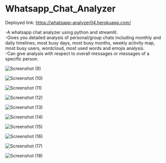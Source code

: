 # Whatsapp_Chat_Analyzer

Deployed link: https://whatsapp-analyzer04.herokuapp.com/

-A whatsapp chat analyzer using python and streamlit.\
-Gives you detailed analysis of personal/group chats including monthly and daily timelines, most busy days, most busy months, weekly activity map, most busy users, wordcloud, most used words and emojis analysis.\
-Can give analysis with respect to overall messages or messages of a specific person.

![Screenshot (9)](https://user-images.githubusercontent.com/55292083/153843795-d708350b-9dad-45d7-add0-7d698c44497e.png)

![Screenshot (10)](https://user-images.githubusercontent.com/55292083/153843882-57d720a9-e74b-4234-92eb-8efd9fffcaa0.png)

![Screenshot (11)](https://user-images.githubusercontent.com/55292083/153843964-256a525c-46d5-4997-bfaa-3750ccfd91ce.png)

![Screenshot (12)](https://user-images.githubusercontent.com/55292083/153844021-10a7e0e9-c3c8-464d-939e-4131d6cb2ada.png)

![Screenshot (13)](https://user-images.githubusercontent.com/55292083/153844030-2dc519fa-8873-47ce-aba4-4ca95d24133c.png)

![Screenshot (14)](https://user-images.githubusercontent.com/55292083/153844043-17aa1892-00c0-44fd-9bb2-292eadf6f298.png)

![Screenshot (15)](https://user-images.githubusercontent.com/55292083/153844054-450acb7a-1a2d-402d-ac9f-cee33796a5b9.png)

![Screenshot (16)](https://user-images.githubusercontent.com/55292083/153844061-2ac2fafe-c703-408e-ac88-a3e0dd83672f.png)

![Screenshot (17)](https://user-images.githubusercontent.com/55292083/153844072-6546e535-1044-4f58-b470-b3faf9d763ff.png)

![Screenshot (18)](https://user-images.githubusercontent.com/55292083/153844081-9ec4b596-8533-4248-a205-b32a39d485b0.png)
